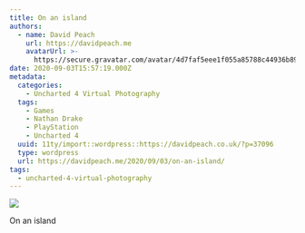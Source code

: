 ```yaml
---
title: On an island
authors:
  - name: David Peach
    url: https://davidpeach.me
    avatarUrl: >-
      https://secure.gravatar.com/avatar/4d7faf5eee1f055a85788c44936b8995eaab6dfb004e7854ec747ccb272e91ee?s=96&d=mm&r=g
date: 2020-09-03T15:57:19.000Z
metadata:
  categories:
    - Uncharted 4 Virtual Photography
  tags:
    - Games
    - Nathan Drake
    - PlayStation
    - Uncharted 4
  uuid: 11ty/import::wordpress::https://davidpeach.co.uk/?p=37096
  type: wordpress
  url: https://davidpeach.me/2020/09/03/on-an-island/
tags:
  - uncharted-4-virtual-photography
---
```

[![](/assets/Uncharted™-4_-A-Thiefs-End_202-L5pUQ1Vwtzqo.jpg)](/assets/Uncharted™-4_-A-Thiefs-End_202-L5pUQ1Vwtzqo.jpg)

On an island